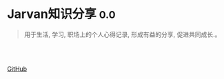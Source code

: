 # Jarvan知识分享 <small>0.0</small>

>用于生活, 学习, 职场上的个人心得记录, 形成有益的分享, 促进共同成长.。

<br>

<span id="website_pv_container" style='display:none'>
    👀 本站总访问量：<span id="website_pv"></span> 次
</span>
<span id="website_uv_container" style='display:none'>
    | 🚴‍♂️ 本站总访客数：<span id="website_uv"></span> 人
</span>

<br>

[GitHub]()

